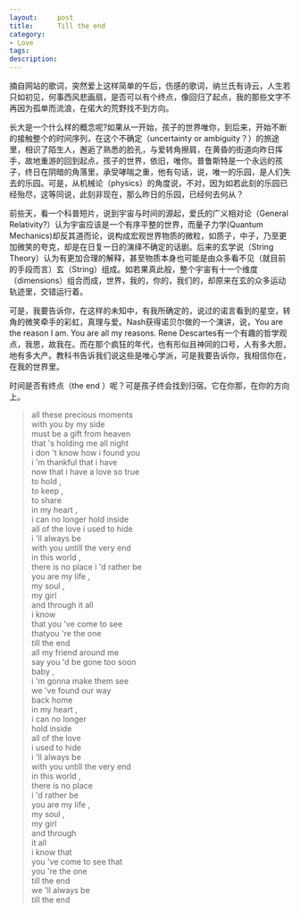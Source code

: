 ```yaml
---
layout:     post
title:      Till the end
category:   
- Love
tags: 
description: 
---
```


摘自网站的歌词，突然爱上这样简单的午后，伤感的歌词，纳兰氏有诗云，人生若只如初见，何事西风悲画扇，是否可以有个终点，像回归了起点，我的那些文字不再因为孤单而流浪，在偌大的荒野找不到方向。

长大是一个什么样的概念呢?如果从一开始，孩子的世界唯你，到后来，开始不断的接触整个的时间序列，在这个不确定（uncertainty or ambiguity？）的旅途里，相识了陌生人，邂逅了熟悉的脸孔，与爱转角擦肩，在黄昏的街道向昨日挥手，故地重游的回到起点，孩子的世界，依旧，唯你。普鲁斯特是一个永远的孩子，终日在阴暗的角落里，承受哮喘之重，他有句话，说，唯一的乐园，是人们失去的乐园。可是，从机械论（physics）的角度说，不对，因为如若此刻的乐园已经殆尽，这等同说，此刻非现在，那么昨日的乐园，已经何去何从？

前些天，看一个科普短片，说到宇宙与时间的源起，爱氏的广义相对论（General Relativity?）认为宇宙应该是一个有序平整的世界，而量子力学(Quantum Mechanics)却反其道而论，说构成宏观世界物质的微粒，如质子，中子，乃至更加微笑的夸克，却是在日复一日的演绎不确定的话剧。后来的玄学说（String Theory）认为有更加合理的解释，甚至物质本身也可能是由众多看不见（就目前的手段而言）玄（String）组成。如若果真此般，整个宇宙有十一个维度（dimensions）组合而成，世界，我的，你的，我们的，却原来在玄的众多运动轨迹里，交错运行着。

可是，我要告诉你，在这样的未知中，有我所确定的，说过的诺言看到的星空，转角的微笑牵手的彩虹，真理与爱。Nash获得诺贝尔做的一个演讲，说，You are the reason I am. You are all my reasons. Rene Descartes有一个有趣的哲学观点，我思，故我在。而在那个疯狂的年代，也有形似且神同的口号，人有多大胆，地有多大产。教科书告诉我们说这些是唯心学派，可是我要告诉你，我相信你在，在我的世界里。

时间是否有终点（the end ）呢？可是孩子终会找到归宿。它在你那，在你的方向上。

> all these precious moments <br>
with you by my side <br>
must be a gift from heaven <br>
that 's holding me all night <br>
i don 't know how i found you <br>
i 'm thankful that i have <br>
now that i have a love so true <br>
to hold , <br>
to keep , <br>
to share <br>
in my heart , <br>
i can no longer hold inside <br>
all of the love i used to hide <br>
i 'll always be  <br>
with you untill the very end <br>
in this world , <br>
there is no place i 'd rather be <br>
you are my life , <br>
my soul , <br>
my girl <br>
and through it all <br>
i know  <br>
that you 've come to see  <br>
thatyou 're the one  <br>
till the end <br>
all my friend around me <br>
say you 'd be gone too soon <br>
baby , <br>
i 'm gonna make them see <br>
we 've found our way  <br>
back home <br>
in my heart , <br>
i can no longer  <br>
hold inside <br>
all of the love  <br>
i used to hide <br>
i 'll always be  <br>
with you untill the very end <br>
in this world , <br>
there is no place  <br>
i 'd rather be <br>
you are my life , <br>
my soul , <br>
my girl <br>
and through <br>
it all <br>
i know that  <br>
you 've come to see that <br>
you 're the one  <br>
till the end <br>
we 'll always be  <br>
till the end <br>